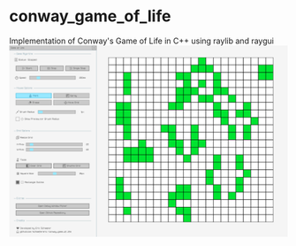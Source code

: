 # conway_game_of_life

Implementation of Conway's Game of Life in C++ using raylib and raygui
\
![Cover Image](cover_image.png)